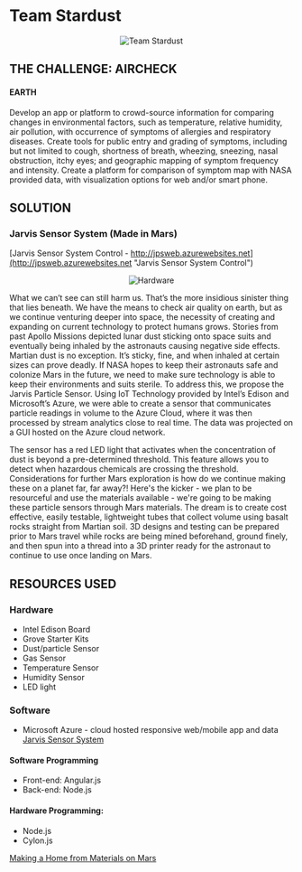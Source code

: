 # Team Stardust

<p align="center">
  <img src="https://pbs.twimg.com/media/Cg1TJAyUUAAsmrR.jpg" alt="Team Stardust"/>
</p>

## THE CHALLENGE: AIRCHECK
#### EARTH

Develop an app or platform to crowd-source information for comparing changes in environmental factors, such as temperature, relative humidity, air pollution, with occurrence of symptoms of allergies and respiratory diseases. Create tools for public entry and grading of symptoms, including but not limited to cough, shortness of breath, wheezing, sneezing, nasal obstruction, itchy eyes; and geographic mapping of symptom frequency and intensity. Create a platform for comparison of symptom map with NASA provided data, with visualization options for web and/or smart phone.


## SOLUTION

### Jarvis Sensor System (Made in Mars)

[Jarvis Sensor System Control - http://jpsweb.azurewebsites.net](http://jpsweb.azurewebsites.net "Jarvis Sensor System Control")

<p align="center">
  <img alt="Hardware" src="https://pbs.twimg.com/media/Cg1TJGJUgAENVNg.jpg">
</p>


What we can’t see can still harm us. That’s the more insidious sinister thing that lies beneath. We have the means to check air quality on earth, but as we continue venturing deeper into space, the necessity of creating and expanding on current technology to protect humans grows. Stories from past Apollo Missions depicted lunar dust sticking onto space suits and eventually being inhaled by the astronauts causing negative side effects. Martian dust is no exception. It’s sticky, fine, and when inhaled at certain sizes can prove deadly. If NASA hopes to keep their astronauts safe and colonize Mars in the future, we need to make sure technology is able to keep their environments and suits sterile.
To address this, we propose the Jarvis Particle Sensor. Using IoT Technology provided by Intel’s Edison and Microsoft’s Azure, we were able to create a sensor that communicates particle readings in volume to the Azure Cloud, where it was then processed by stream analytics close to real time. The data was projected on a GUI hosted on the Azure cloud network.

The sensor has a red LED light that activates when the concentration of dust is beyond a pre-determined threshold. This feature allows you to detect when hazardous chemicals are crossing the threshold.
Considerations for further Mars exploration is how do we continue making these on a planet far, far away?! Here's the kicker - we plan to be resourceful and use the materials available - we're going to be making these particle sensors through Mars materials. The dream is to create cost effective, easily testable, lightweight tubes that collect volume using basalt rocks straight from Martian soil. 3D designs and testing can be prepared prior to Mars travel while rocks are being mined beforehand, ground finely, and then spun into a thread into a 3D printer ready for the astronaut to continue to use once landing on Mars.

## RESOURCES USED

### Hardware
* Intel Edison Board 
* Grove Starter Kits
* Dust/particle Sensor
* Gas Sensor
* Temperature Sensor
* Humidity Sensor
* LED light

### Software
* Microsoft Azure - cloud hosted responsive web/mobile app and data
[Jarvis Sensor System](http://jpsweb.azurewebsites.net/)

#### Software Programming
* Front-end: Angular.js
* Back-end: Node.js

#### Hardware Programming: 
* Node.js
* Cylon.js

[Making a Home from Materials on Mars](http://www.mae.ucla.edu/making-a-home-from-materials-on-mars)
